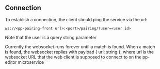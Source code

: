 ## Connection

To establish a connection, the client should ping the service via the url:

`ws://<pp-pairing-front url>:<port>/pairing/?user=<user id>`

Note that the user is a query string parameter

Currently the websocket runs forever until a match is found. When a match is found,
the websocket replies with payload { url: string }, where url is the websocket
URL that the web client is supposed to connect to on the pp-editor microservice

